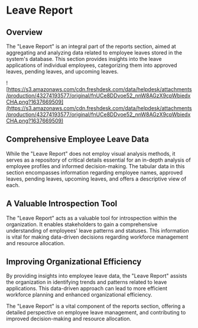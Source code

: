 # Leave Report

## Overview

The "Leave Report" is an integral part of the reports section, aimed at aggregating and analyzing data related to employee leaves stored in the system's database. This section provides insights into the leave applications of individual employees, categorizing them into approved leaves, pending leaves, and upcoming leaves.

![https://s3.amazonaws.com/cdn.freshdesk.com/data/helpdesk/attachments/production/43274193577/original/fnUCe8DDvoe52_nnW8AGzX9cpWbiedxCHA.png?1637669509](https://s3.amazonaws.com/cdn.freshdesk.com/data/helpdesk/attachments/production/43274193577/original/fnUCe8DDvoe52_nnW8AGzX9cpWbiedxCHA.png?1637669509)

## Comprehensive Employee Leave Data

While the "Leave Report" does not employ visual analysis methods, it serves as a repository of critical details essential for an in-depth analysis of employee profiles and informed decision-making. The tabular data in this section encompasses information regarding employee names, approved leaves, pending leaves, upcoming leaves, and offers a descriptive view of each.

## A Valuable Introspection Tool

The "Leave Report" acts as a valuable tool for introspection within the organization. It enables stakeholders to gain a comprehensive understanding of employees' leave patterns and statuses. This information is vital for making data-driven decisions regarding workforce management and resource allocation.

## Improving Organizational Efficiency

By providing insights into employee leave data, the "Leave Report" assists the organization in identifying trends and patterns related to leave applications. This data-driven approach can lead to more efficient workforce planning and enhanced organizational efficiency.

The "Leave Report" is a vital component of the reports section, offering a detailed perspective on employee leave management, and contributing to improved decision-making and resource allocation.